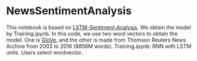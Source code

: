 # NewsSentimentAnalysis

This notebook is based on [LSTM-Sentiment-Analysis](https://github.com/adeshpande3/LSTM-Sentiment-Analysis).
We obtain the model by Training.ipynb.
In this code, we use two word vectors to obtain the model. One is [GloVe](http://nlp.stanford.edu/projects/glove/), and the other is made from Thomson Reuters News Archive from 2003 to 2016 (8856M words).
Training.ipynb: RNN with LSTM units. Users select wordvector.
